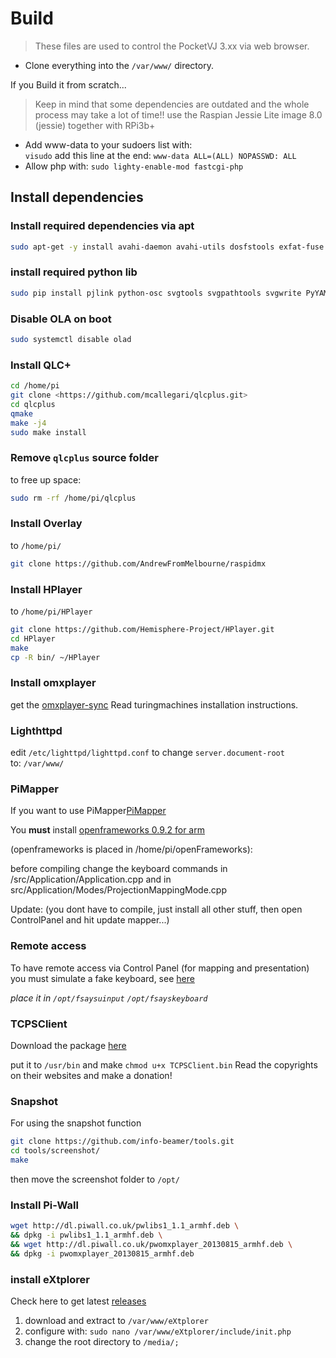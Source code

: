# Build

> These files are used to control the PocketVJ 3.xx via web browser.

- Clone everything into the `/var/www/` directory.

If you Build it from scratch...

> Keep in mind that some dependencies are outdated and the whole process may take a lot of time!!
> use the Raspian Jessie Lite image 8.0 (jessie) together with RPi3b+

- Add www-data to your sudoers list with:\
   `visudo` add this line at the end: `www-data ALL=(ALL) NOPASSWD: ALL`
- Allow php with: `sudo lighty-enable-mod fastcgi-php`

## Install dependencies

### Install required dependencies via apt

```bash
sudo apt-get -y install avahi-daemon avahi-utils dosfstools exfat-fuse exfat-utils expect expect-dev fbi feh figlet firmware-ralink git-core gparted hfsplus hfsprogs hfsutils hostapd iceweasel imagemagick iptables isc-dhcp-server libao-dev libavahi-compat-libdnssd-dev libavahi-compat-libdnssd-dev libgstreamer-plugins-base0.10-dev libgstreamer-plugins-base1.0-dev libgstreamer0.10-0 libgstreamer0.10-dev libjpeg8 libjpeg8-dev libncurses5-dev libopenblas-dev libreoffice-impress libva-dev lightdm lighttpd lxappearance lxde-core lxterminal mediainfo mpg123 mpg321 ntfs-3g okular php php-cgi php-cli php-common php-mysql python-dbus python-dev python-pexpect python-pip python-smbus rc-gui samba samba-common-bin screen shellinabox tk ttf-mscorefonts-installer usbmount vim x11-xserver-utils xdotool xinit xpdf xtightvncviewer youtube-dl gstreamer0.10-plugins-base gstreamer0.10-plugins-good gstreamer0.10-tools gstreamer0.10-plugins-ugly gstreamer0.10-plugins-bad gstreamer1.0 subversion libfreeimage3 libcppunit-1.13-0v5 libcppunit-dev ola ola-python g++ make git build-essential libqt4-dev qt4-dev-tools fakeroot debhelper devscripts pkg-config libasound2-dev libusb-dev libftdi-dev libudev-dev libmad0-dev libsndfile1-dev libfftw3-dev
```

### install required python lib

```bash
sudo pip install pjlink python-osc svgtools svgpathtools svgwrite PyYAML evdev
```

### Disable OLA on boot

```bash
sudo systemctl disable olad
```

### Install QLC+

```bash
cd /home/pi
git clone <https://github.com/mcallegari/qlcplus.git>
cd qlcplus
qmake
make -j4
sudo make install
```

### Remove `qlcplus` source folder

to free up space:

```bash
sudo rm -rf /home/pi/qlcplus
```

### Install Overlay

to `/home/pi/`

```bash
git clone https://github.com/AndrewFromMelbourne/raspidmx
```

### Install HPlayer

to `/home/pi/HPlayer`

```bash
git clone https://github.com/Hemisphere-Project/HPlayer.git
cd HPlayer
make
cp -R bin/ ~/HPlayer
```

### Install omxplayer

get the [omxplayer-sync](https://github.com/turingmachine/omxplayer-sync)
Read turingmachines installation instructions.

### Lighthttpd

edit `/etc/lighttpd/lighttpd.conf` to change `server.document-root` to: `/var/www/`

### PiMapper

If you want to use PiMapper[PiMapper](https://github.com/kr15h/ofxPiMapper)

You **must** install [openframeworks 0.9.2 for arm](http://forum.openframeworks.cc/t/raspberry-pi-2-setup-guide/18690)

(openframeworks is placed in /home/pi/openFrameworks):

before compiling change the keyboard commands in /src/Application/Application.cpp and in src/Application/Modes/ProjectionMappingMode.cpp

Update: (you dont have to compile, just install all other stuff, then open ControlPanel and hit update mapper...)

### Remote access

To have remote access via Control Panel (for mapping and presentation) you must simulate a fake keyboard, see [here](http://www.fsays.eu/Blogging/Blog/Details/23)

_place it in `/opt/fsaysuinput` `/opt/fsayskeyboard`_

### TCPSClient

Download the package [here](http://techlife.sg/TCPSClient/index.html)

put it to `/usr/bin` and make `chmod u+x TCPSClient.bin`
Read the copyrights on their websites and make a donation!

### Snapshot

For using the snapshot function

```bash
git clone https://github.com/info-beamer/tools.git
cd tools/screenshot/
make
```

then move the screenshot folder to `/opt/`

### Install Pi-Wall

```bash
wget http://dl.piwall.co.uk/pwlibs1_1.1_armhf.deb \
&& dpkg -i pwlibs1_1.1_armhf.deb \
&& wget http://dl.piwall.co.uk/pwomxplayer_20130815_armhf.deb \
&& dpkg -i pwomxplayer_20130815_armhf.deb
```

### install eXtplorer

Check here to get latest [releases](https://extplorer.net/projects/extplorer/files)

1. download and extract to `/var/www/eXtplorer`
2. configure with: `sudo nano /var/www/eXtplorer/include/init.php`
3. change the root directory to `/media/;`
